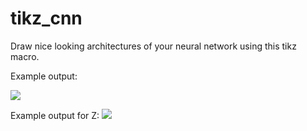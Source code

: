 # tikz_cnn

Draw nice looking architectures of your neural network using this tikz macro.

Example output:

![](output.png?raw=true)

Example output for Z:
![](output.png?raw=true)
